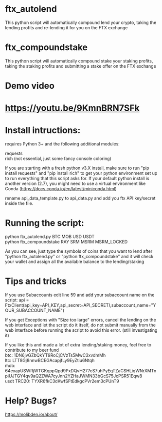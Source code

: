 # ftx_autolend
This python script will automatically compound lend your crypto, taking the lending profits and re-lending it for you on the FTX exchange

# ftx_compoundstake
This python script will automatically compound stake your staking profits, taking the staking profits and submitting a stake offer on the FTX exchange

# Demo video
https://youtu.be/9KmnBRN7SFk
=======


# Install intructions:

requires Python 3+ and the following additional modules:

requests<br/>
rich (not essential, just some fancy console coloring)<br/>

If you are starting with a fresh python v3.X install, make sure to run "pip install requests" and "pip install rich"  to get your python environment set up to run everything that this script asks for. If your default python install is another version (2.7), you might need to use a virtual environment like Conda (https://docs.conda.io/en/latest/miniconda.html)

rename api_data_template.py to api_data.py and add you ftx API key/secret inside the file.

# Running the script:
python ftx_autolend.py BTC MOB USD USDT<br/>
python ftx_compoundstake RAY SRM MSRM MSRM_LOCKED


As you can see, just type the symbols of coins that you want to lend after "python ftx_autolend.py" or "python ftx_compoundstake" and it will check your wallet and assign all the available balance to the lending/staking

# Tips and tricks

If you use Subaccounts edit line 59 and add your subaccount name on the script:
api = FtxClient(api_key=API_KEY,api_secret=API_SECRET),subaccount_name="YOUR_SUBACCOUNT_NAME")

If you get Exceptions with "Size too large" errors, cancel the lending on the web interface and let the script do it itself, do not submit manually from the web interface before running the script to avoid this error. (still investigating it)



If you like this and made a lot of extra lending/staking money, feel free to contribute to my beer fund<br/>
btc: 1DN6jvGZbQkYT9RoCjCVzTs5MwC3xvdmMh<br/>
ltc: LTT8Gj8nnwBCEGAcapjfLy9EyZtiu6Ntqh<br/>
mob: 64exapUSWRjWTGKqppQpd9PxDQvH277cS7uhPyEqTZaCSHLiqWNrXMTnpiUJTGY4qv9aQ2ZWA7cyJnn2YZHaJWMN33bGcS75JcPSR51Eqw8<br/>
usdt TRC20: TYXR6fkC3dKwfSFtEdkgcPVr2em3cPUnT9<br/>
# Help? Bugs?
https://molibden.io/about/
